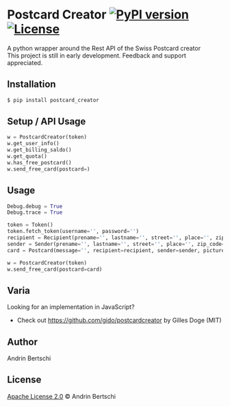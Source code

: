 # Postcard Creator [![PyPI version](https://badge.fury.io/py/postcard_creator.svg)](https://badge.fury.io/py/postcard_creator) [![License](https://img.shields.io/badge/License-Apache%202.0-blue.svg)](https://opensource.org/licenses/Apache-2.0)

A python wrapper around the Rest API of the Swiss Postcard creator  
This project is still in early development. Feedback and support appreciated.

## Installation
```sh
$ pip install postcard_creator
```

## Setup / API Usage
```python
w = PostcardCreator(token)
w.get_user_info()
w.get_billing_saldo()
w.get_quota()
w.has_free_postcard()
w.send_free_card(postcard=)
```

## Usage

```python
Debug.debug = True
Debug.trace = True

token = Token()
token.fetch_token(username='', password='')
recipient = Recipient(prename='', lastname='', street='', place='', zip_code=0000)
sender = Sender(prename='', lastname='', street='', place='', zip_code=0000)
card = Postcard(message='', recipient=recipient, sender=sender, picture_location='./asset.jpg')

w = PostcardCreator(token)
w.send_free_card(postcard=card)
```
## Varia
Looking for an implementation in JavaScript?
- Check out https://github.com/gido/postcardcreator by Gilles Doge (MIT) 

## Author

Andrin Bertschi

## License

[Apache License 2.0](LICENSE.md) © Andrin Bertschi
